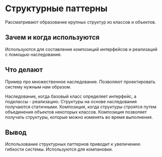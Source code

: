 Структурные паттерны
============

Рассматривают образование крупных структур из классов и объектов.

Зачем и когда используются
------------

Используются для составление композиций интерфейсов и реализаций с помощью наследования.


Что делают
------------

Пример про множественное наследование. Позволяют проектировать систему нужным нам образом.

Наследование, когда базовый класс определяет интерфейс, а подклассы - реализацию. Структуры на основе наследования получаются статичными.
Композиция, когда структуры строятся путем объединения объектов некоторых классов. Композиция позволяет получать структуры, которые можно изменять во время выполнения.

Вывод
------------

Использование структурных паттернов приводит к увеличению гибкости системы. Используются для компановки.	
